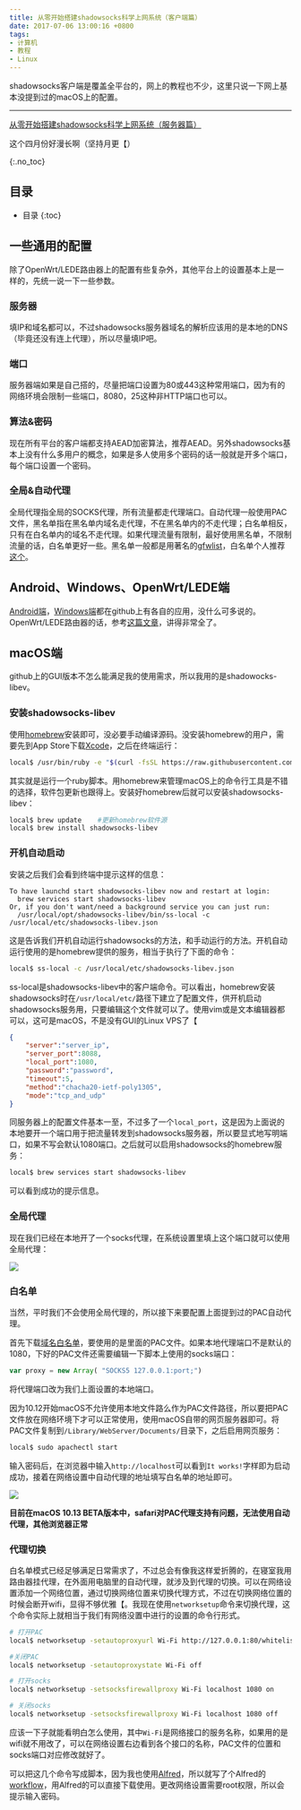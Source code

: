 ```yaml
---
title: 从零开始搭建shadowsocks科学上网系统（客户端篇）
date: 2017-07-06 13:00:16 +0800
tags:
- 计算机
- 教程
- Linux
---
```


shadowsocks客户端是覆盖全平台的，网上的教程也不少，这里只说一下网上基本没提到过的macOS上的配置。

<!-- more -->

---

[从零开始搭建shadowsocks科学上网系统（服务器篇）][server]

这个四月份好漫长啊（坚持月更【）

{:.no_toc}
## 目录

* 目录
{:toc}

## 一些通用的配置

除了OpenWrt/LEDE路由器上的配置有些复杂外，其他平台上的设置基本上是一样的，先统一说一下一些参数。

### 服务器

填IP和域名都可以，不过shadowsocks服务器域名的解析应该用的是本地的DNS（毕竟还没有连上代理），所以尽量填IP吧。

### 端口

服务器端如果是自己搭的，尽量把端口设置为80或443这种常用端口，因为有的网络环境会限制一些端口，8080，25这种非HTTP端口也可以。

### 算法&密码

现在所有平台的客户端都支持AEAD加密算法，推荐AEAD。另外shadowsocks基本上没有什么多用户的概念，如果是多人使用多个密码的话一般就是开多个端口，每个端口设置一个密码。

### 全局&自动代理

全局代理指全局的SOCKS代理，所有流量都走代理端口。自动代理一般使用PAC文件，黑名单指在黑名单内域名走代理，不在黑名单内的不走代理；白名单相反，只有在白名单内的域名不走代理。如果代理流量有限制，最好使用黑名单，不限制流量的话，白名单更好一些。黑名单一般都是用著名的[gfwlist][gfwlist]，白名单个人推荐[这个][whitelist]。

## Android、Windows、OpenWrt/LEDE端

[Android端][android]，[Windows端][windows]都在github上有各自的应用，没什么可多说的。OpenWrt/LEDE路由器的话，参考[这篇文章][lede]，讲得非常全了。

## macOS端

github上的GUI版本不怎么能满足我的使用需求，所以我用的是shadowocks-libev。

### 安装shadowsocks-libev

使用[homebrew][homebrew]安装即可，没必要手动编译源码。没安装homebrew的用户，需要先到App Store下载[Xcode][xcode]，之后在终端运行：

~~~ sh
local$ /usr/bin/ruby -e "$(curl -fsSL https://raw.githubusercontent.com/Homebrew/install/master/install)"
~~~

其实就是运行一个ruby脚本。用homebrew来管理macOS上的命令行工具是不错的选择，软件包更新也跟得上。安装好homebrew后就可以安装shadowsocks-libev：

~~~ sh
local$ brew update    #更新homebrew软件源
local$ brew install shadowsocks-libev
~~~

### 开机自动启动

安装之后我们会看到终端中提示这样的信息：

~~~ text
To have launchd start shadowsocks-libev now and restart at login:
  brew services start shadowsocks-libev
Or, if you don't want/need a background service you can just run:
  /usr/local/opt/shadowsocks-libev/bin/ss-local -c /usr/local/etc/shadowsocks-libev.json
~~~

这是告诉我们开机自动运行shadowsocks的方法，和手动运行的方法。开机自动运行使用的是homebrew提供的服务，相当于执行了下面的命令：

~~~ sh
local$ ss-local -c /usr/local/etc/shadowsocks-libev.json
~~~

ss-local是shadowsocks-libev中的客户端命令。可以看出，homebrew安装shadowsocks时在`/usr/local/etc/`路径下建立了配置文件，供开机启动shadowsocks服务用，只要编辑这个文件就可以了。使用vim或是文本编辑器都可以，这可是macOS，不是没有GUI的Linux VPS了【

~~~ json
{
    "server":"server_ip",
    "server_port":8088,
    "local_port":1080,
    "password":"password",
    "timeout":5,
    "method":"chacha20-ietf-poly1305",
    "mode":"tcp_and_udp"
}
~~~

同服务器上的配置文件基本一至，不过多了一个`local_port`，这是因为上面说的本地要开一个端口用于把流量转发到shadowsocks服务器，所以要显式地写明端口，如果不写会默认1080端口。之后就可以启用shadowsocks的homebrew服务：

~~~ sh
local$ brew services start shadowsocks-libev
~~~

可以看到成功的提示信息。

### 全局代理

现在我们已经在本地开了一个socks代理，在系统设置里填上这个端口就可以使用全局代理：

![](/source/2017-07-06-从零开始搭建shadowsocks科学上网系统（客户端篇）-socks.jpg)

### 白名单

当然，平时我们不会使用全局代理的，所以接下来要配置上面提到过的PAC自动代理。

首先下载[域名白名单][whitelist]，要使用的是里面的PAC文件。如果本地代理端口不是默认的1080，下好的PAC文件还需要编辑一下脚本上使用的socks端口：

~~~ js
var proxy = new Array( "SOCKS5 127.0.0.1:port;")
~~~

将代理端口改为我们上面设置的本地端口。

因为10.12开始macOS不允许使用本地文件路么作为PAC文件路径，所以要把PAC文件放在网络环境下才可以正常使用，使用macOS自带的网页服务器即可。将PAC文件复制到`/Library/WebServer/Documents/`目录下，之后启用网页服务：

~~~ sh
local$ sudo apachectl start
~~~~

输入密码后，在浏览器中输入`http://localhost`可以看到`It works!`字样即为启动成功，接着在网络设置中自动代理的地址填写白名单的地址即可。

![](/source/2017-07-06-从零开始搭建shadowsocks科学上网系统（客户端篇）-pac.jpg)

**目前在macOS 10.13 BETA版本中，safari对PAC代理支持有问题，无法使用自动代理，其他浏览器正常**

### 代理切换

白名单模式已经足够满足日常需求了，不过总会有像我这样爱折腾的，在寝室我用路由器挂代理，在外面用电脑里的自动代理，就涉及到代理的切换。可以在网络设置添加一个网络位置，通过切换网络位置来切换代理方式，不过在切换网络位置的时候会断开wifi，显得不够优雅【。我现在使用`networksetup`命令来切换代理，这个命令实际上就相当于我们有网络没置中进行的设置的命令行形式。

~~~ sh
# 打开PAC
local$ networksetup -setautoproxyurl Wi-Fi http://127.0.0.1:80/whitelist.pac

#关闭PAC
local$ networksetup -setautoproxystate Wi-Fi off

# 打开socks
local$ networksetup -setsocksfirewallproxy Wi-Fi localhost 1080 on

# 关闭socks
local$ networksetup -setsocksfirewallproxy Wi-Fi localhost 1080 off
~~~

应该一下子就能看明白怎么使用，其中`Wi-Fi`是网络接口的服务名称，如果用的是wifi就不用改了，可以在网络设置右边看到各个接口的名称，PAC文件的位置和socks端口对应修改就好了。

可以把这几个命令写成脚本，因为我也使用[Alfred][alfred]，所以就写了个Alfred的[workflow][workflow]，用Alfred的可以直接下载使用。更改网络设置需要root权限，所以会提示输入密码。

[server]: /2017/从零开始搭建shadowsocks科学上网系统-服务器篇 
[gfwlist]: https://github.com/gfwlist/gfwlist
[whitelist]: https://github.com/R0uter/gfw_domain_whitelist
[android]: https://github.com/shadowsocks/shadowsocks-android
[windows]: https://github.com/shadowsocks/shadowsocks-windows
[lede]: https://cokebar.info/archives/978
[homebrew]: https://brew.sh/
[xcode]: https://itunes.apple.com/us/app/xcode/id497799835?mt=12
[alfred]: https://www.alfredapp.com/
[workflow]: https://github.com/shino-996/ChangeProxy